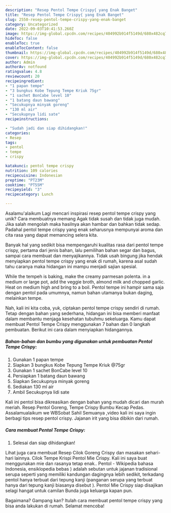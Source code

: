 ```yaml
---
description: "Resep Pentol Tempe Crispy{ yang Enak Banget"
title: "Resep Pentol Tempe Crispy{ yang Enak Banget"
slug: 2550-resep-pentol-tempe-crispy-yang-enak-banget
category: Uncategorized
date: 2022-09-03T10:41:53.260Z
image: https://img-global.cpcdn.com/recipes/404992b914f5149d/680x482cq70/pentol-tempe-crispy-foto-resep-utama.jpg
hideToc: false
enableToc: true
enableTocContent: false
thumbnail: https://img-global.cpcdn.com/recipes/404992b914f5149d/680x482cq70/pentol-tempe-crispy-foto-resep-utama.jpg
cover: https://img-global.cpcdn.com/recipes/404992b914f5149d/680x482cq70/pentol-tempe-crispy-foto-resep-utama.jpg
author: Admin
authorAv: notfound
ratingvalue: 4.8
reviewcount: 20
recipeingredient:
- "1 papan tempe"
- "3 bungkus Kobe Tepung Tempe Kriuk 75gr"
- "1 sachet BonCabe level 10"
- "1 batang daun bawang"
- "Secukupnya minyak goreng"
- "130 ml air"
- "Secukupnya lidi sate"
recipeinstructions:

- "Sudah jadi dan siap dihidangkan!"
categories:
- Resep
tags:
- pentol
- tempe
- crispy

katakunci: pentol tempe crispy 
nutrition: 109 calories
recipecuisine: Indonesian
preptime: "PT23M"
cooktime: "PT55M"
recipeyield: "3"
recipecategory: Lunch

---
```



Asalamu'alaikum Lagi mencari inspirasi resep pentol tempe crispy yang unik? Cara membuatnya memang Agak tidak susah dan tidak juga mudah. Jika salah mengolah maka hasilnya akan hambar dan bahkan tidak sedap. Padahal pentol tempe crispy yang enak seharusnya mempunyai aroma dan cita rasa yang dapat memancing selera kita.


Banyak hal yang sedikit bisa mempengaruhi kualitas rasa dari pentol tempe crispy, pertama dari jenis bahan, lalu pemilihan bahan segar dan bagus, sampai cara membuat dan menyajikannya. Tidak usah bingung jika hendak menyiapkan pentol tempe crispy yang enak di rumah, karena asal sudah tahu caranya maka hidangan ini mampu menjadi sajian spesial.

While the tempeh is baking, make the creamy parmesan polenta. in a medium or large pot, add the veggie broth, almond milk and chopped garlic. Heat on medium high and bring to a boil. Pentol tempe ini hampir sama saja dengan pentol pada umumnya, namun bahan utamanya bukan daging, melainkan tempe.


Nah, kali ini kita coba, yuk, ciptakan pentol tempe crispy sendiri di rumah. Tetap dengan bahan yang sederhana, hidangan ini bisa memberi manfaat dalam membantu menjaga kesehatan tubuhmu sekeluarga. Kamu dapat membuat Pentol Tempe Crispy menggunakan 7 bahan dan 0 langkah pembuatan. Berikut ini cara dalam menyiapkan hidangannya.

<!--inarticleads1-->

##### Bahan-bahan dan bumbu yang digunakan untuk pembuatan Pentol Tempe Crispy:

1. Gunakan 1 papan tempe
1. Siapkan 3 bungkus Kobe Tepung Tempe Kriuk @75gr
1. Gunakan 1 sachet BonCabe level 10
1. Persiapkan 1 batang daun bawang
1. Siapkan Secukupnya minyak goreng
1. Sediakan 130 ml air
1. Ambil Secukupnya lidi sate


Kali ini pentol bisa dikreasikan dengan bahan yang mudah dicari dan murah meriah. Resep Pentol Goreng, Tempe Crispy Bumbu Kecap Pedas. Assalamualaikum we WBSobat Sahil Semuanya ,video kali ini saya ingin berbagi tips resep pentol crispy. Jajanan irit yang bisa dibikin dari rumah. 

<!--inarticleads2-->

##### Cara membuat Pentol Tempe Crispy:


1. Selesai dan siap dihidangkan!

Lihat juga cara membuat Resep Cilok Goreng Crispy dan masakan sehari-hari lainnya. Cilok Tempe Krispi Pentol Mie Crispy. Kali ini saya buat menggunakan mie dan rasanya tetap enak.. Pentol - Wikipedia bahasa Indonesia, ensiklopedia bebas ) adalah sebutan untuk jajanan tradisional serupa seperti yang memiliki kandungan dagingnya lebih sedikit, terkadang pentol hanya terbuat dari tepung kanji (panganan serupa yang terbuat hanya dari tepung kanji biasanya disebut ). Pentol Mie Crispy siap disajikan selagi hangat untuk camilan Bunda juga keluarga kapan pun. 

Bagaimana? Gampang kan? Itulah cara membuat pentol tempe crispy yang bisa anda lakukan di rumah. Selamat mencoba!

